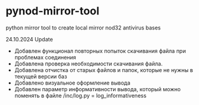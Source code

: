 # pynod-mirror-tool
python mirror tool  to create local mirror nod32 antivirus bases

24.10.2024 Update
+ Добавлен функционал повторных попыток скачивания файла при проблемах соединения
+ Добавлена проверка необходимости скачивания файла.
+ Добавлена отчистка от старых файлов и папок, которые не нужны в текущей версии баз
+ Добавлено визуальное оформление вывода
+ Добавлен параметр информативности вывода, который можно поменять в файле /inc/log.py = log_informativeness
